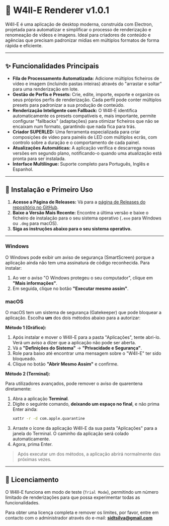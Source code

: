 # 🚀 W4ll-E Renderer v1.0.1

W4ll-E é uma aplicação de desktop moderna, construída com Electron, projetada para automatizar e simplificar o processo de renderização e renomeação de vídeos e imagens. Ideal para criadores de conteúdo e agências que precisam padronizar mídias em múltiplos formatos de forma rápida e eficiente.

---

## ✨ Funcionalidades Principais

-   **Fila de Processamento Automatizada:** Adicione múltiplos ficheiros de vídeo e imagem (incluindo pastas inteiras) através do "arrastar e soltar" para uma renderização em lote.
-   **Gestão de Perfis e Presets:** Crie, edite, importe, exporte e organize os seus próprios perfis de renderização. Cada perfil pode conter múltiplos presets para padronizar a sua produção de conteúdo.
-   **Renderização Inteligente com Fallback:** O W4ll-E identifica automaticamente os presets compatíveis e, mais importante, permite configurar "fallbacks" (adaptações) para otimizar ficheiros que não se encaixam num formato, garantindo que nada fica para trás.
-   **Criador SUPERLED:** Uma ferramenta especializada para criar composições de vídeo para painéis de LED com múltiplos ecrãs, com controlo sobre a duração e o comportamento de cada painel.
-   **Atualizações Automáticas:** A aplicação verifica e descarrega novas versões em segundo plano, notificando-o quando uma atualização está pronta para ser instalada.
-   **Interface Multilíngue:** Suporte completo para Português, Inglês e Espanhol.

---

## 🚀 Instalação e Primeiro Uso

1.  **Acesse a Página de Releases:** Vá para a [página de Releases do repositório no GitHub](https://github.com/sidneyts/W4ll-E-Releases/releases).
2.  **Baixe a Versão Mais Recente:** Encontre a última versão e baixe o ficheiro de instalação para o seu sistema operativo (`.exe` para Windows ou `.dmg` para macOS).
3.  **Siga as instruções abaixo para o seu sistema operativo.**

---

### Windows

O Windows pode exibir um aviso de segurança (SmartScreen) porque a aplicação ainda não tem uma assinatura de código reconhecida. Para instalar:

1.  Ao ver o aviso "O Windows protegeu o seu computador", clique em **"Mais informações"**.
2.  Em seguida, clique no botão **"Executar mesmo assim"**.

### macOS

O macOS tem um sistema de segurança (Gatekeeper) que pode bloquear a aplicação. Escolha **um** dos dois métodos abaixo para a autorizar:

**Método 1 (Gráfico):**

1.  Após instalar e mover o W4ll-E para a pasta "Aplicações", tente abri-lo. Verá um aviso a dizer que a aplicação não pode ser aberta.
2.  Vá a **"Definições do Sistema"** -> **"Privacidade e Segurança"**.
3.  Role para baixo até encontrar uma mensagem sobre o "W4ll-E" ter sido bloqueado.
4.  Clique no botão **"Abrir Mesmo Assim"** e confirme.

**Método 2 (Terminal):**

Para utilizadores avançados, pode remover o aviso de quarentena diretamente:

1.  Abra a aplicação **Terminal**.
2.  Digite o seguinte comando, **deixando um espaço no final**, e não prima Enter ainda:
    ```bash
    xattr -r -d com.apple.quarantine 
    ```
3.  Arraste o ícone da aplicação W4ll-E da sua pasta "Aplicações" para a janela do Terminal. O caminho da aplicação será colado automaticamente.
4.  Agora, prima Enter.

> Após executar um dos métodos, a aplicação abrirá normalmente das próximas vezes.

---

## 🔑 Licenciamento

O W4ll-E funciona em modo de teste (`Trial Mode`), permitindo um número limitado de renderizações para que possa experimentar todas as funcionalidades.

Para obter uma licença completa e remover os limites, por favor, entre em contacto com o administrador através do e-mail: **sidtsilva@gmail.com**
